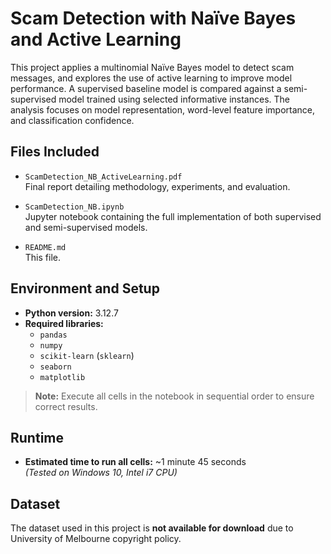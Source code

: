 # Scam Detection with Naïve Bayes and Active Learning

This project applies a multinomial Naïve Bayes model to detect scam messages, and explores the use of active learning to improve model performance. A supervised baseline model is compared against a semi-supervised model trained using selected informative instances. The analysis focuses on model representation, word-level feature importance, and classification confidence.

## Files Included

- `ScamDetection_NB_ActiveLearning.pdf`  
  Final report detailing methodology, experiments, and evaluation.

- `ScamDetection_NB.ipynb`  
  Jupyter notebook containing the full implementation of both supervised and semi-supervised models.

- `README.md`  
  This file.

## Environment and Setup

- **Python version:** 3.12.7  
- **Required libraries:**  
  - `pandas`  
  - `numpy`  
  - `scikit-learn` (`sklearn`)  
  - `seaborn`  
  - `matplotlib`

> **Note:** Execute all cells in the notebook in sequential order to ensure correct results.

## Runtime

- **Estimated time to run all cells:** ~1 minute 45 seconds  
  *(Tested on Windows 10, Intel i7 CPU)*

## Dataset

The dataset used in this project is **not available for download** due to University of Melbourne copyright policy.

